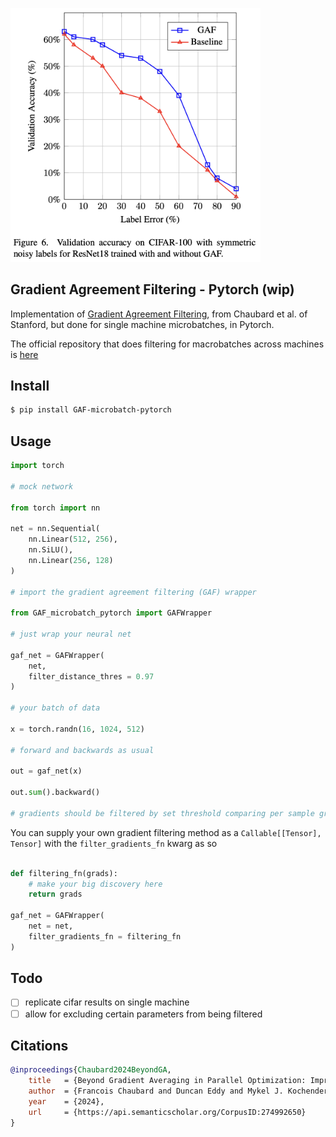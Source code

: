 <img src="./figure6.png" width="400px"></img>

## Gradient Agreement Filtering - Pytorch (wip)

Implementation of [Gradient Agreement Filtering](https://arxiv.org/abs/2412.18052), from Chaubard et al. of Stanford, but done for single machine microbatches, in Pytorch.

The official repository that does filtering for macrobatches across machines is [here](https://github.com/Fchaubard/gradient_agreement_filtering)

## Install

```bash
$ pip install GAF-microbatch-pytorch
```

## Usage

```python
import torch

# mock network

from torch import nn

net = nn.Sequential(
    nn.Linear(512, 256),
    nn.SiLU(),
    nn.Linear(256, 128)
)

# import the gradient agreement filtering (GAF) wrapper

from GAF_microbatch_pytorch import GAFWrapper

# just wrap your neural net

gaf_net = GAFWrapper(
    net,
    filter_distance_thres = 0.97
)

# your batch of data

x = torch.randn(16, 1024, 512)

# forward and backwards as usual

out = gaf_net(x)

out.sum().backward()

# gradients should be filtered by set threshold comparing per sample gradients within batch, as in paper

```

You can supply your own gradient filtering method as a `Callable[[Tensor], Tensor]` with the `filter_gradients_fn` kwarg as so

```python

def filtering_fn(grads):
    # make your big discovery here
    return grads
 
gaf_net = GAFWrapper(
    net = net,
    filter_gradients_fn = filtering_fn
)

```

## Todo

- [ ] replicate cifar results on single machine
- [ ] allow for excluding certain parameters from being filtered

## Citations

```bibtex
@inproceedings{Chaubard2024BeyondGA,
    title   = {Beyond Gradient Averaging in Parallel Optimization: Improved Robustness through Gradient Agreement Filtering},
    author  = {Francois Chaubard and Duncan Eddy and Mykel J. Kochenderfer},
    year    = {2024},
    url     = {https://api.semanticscholar.org/CorpusID:274992650}
}
```
